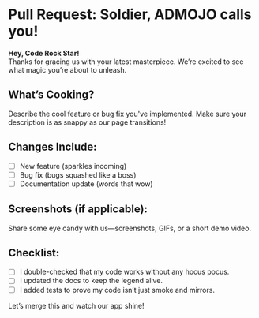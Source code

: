 # Pull Request: Soldier, ADMOJO calls you!

**Hey, Code Rock Star!**  
Thanks for gracing us with your latest masterpiece. We’re excited to see what magic you’re about to unleash.

## What’s Cooking?

Describe the cool feature or bug fix you've implemented. Make sure your description is as snappy as our page transitions!

## Changes Include:
- [ ] New feature (sparkles incoming)
- [ ] Bug fix (bugs squashed like a boss)
- [ ] Documentation update (words that wow)

## Screenshots (if applicable):
Share some eye candy with us—screenshots, GIFs, or a short demo video.

## Checklist:
- [ ] I double-checked that my code works without any hocus pocus.
- [ ] I updated the docs to keep the legend alive.
- [ ] I added tests to prove my code isn’t just smoke and mirrors.

Let’s merge this and watch our app shine!
